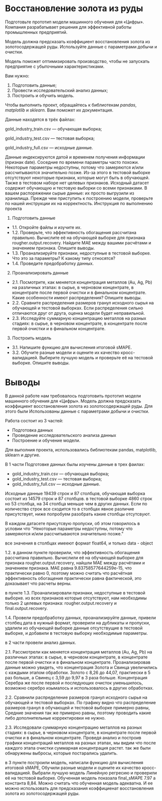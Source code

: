 # Восстановление золота из руды
Подготовьте прототип модели машинного обучения для «Цифры». Компания разрабатывает решения для эффективной работы промышленных предприятий.

Модель должна предсказать коэффициент восстановления золота из золотосодержащей руды. Используйте данные с параметрами добычи и очистки. 

Модель поможет оптимизировать производство, чтобы не запускать предприятие с убыточными характеристиками.

Вам нужно:

1. Подготовить данные;
2. Провести исследовательский анализ данных;
3. Построить и обучить модель.

Чтобы выполнить проект, обращайтесь к библиотекам *pandas*, *matplotlib* и *sklearn.* Вам поможет их документация.

Данные находятся в трёх файлах:
    
gold_industry_train.csv — обучающая выборка;

gold_industry_test.csv — тестовая выборка;

gold_industry_full.csv — исходные данные.

Данные индексируются датой и временем получения информации (признак date). Соседние по времени параметры часто похожи.
Некоторые параметры недоступны, потому что замеряются и/или рассчитываются значительно позже. Из-за этого в тестовой выборке отсутствуют некоторые признаки, которые могут быть в обучающей. Также в тестовом наборе нет целевых признаков.
Исходный датасет содержит обучающую и тестовую выборки со всеми признаками.
В вашем распоряжении сырые данные: их просто выгрузили из хранилища. Прежде чем приступить к построению модели, проверьте по нашей инструкции их на корректность.
Инструкция по выполнению проекта

1. Подготовить данные
- 1.1. Откройте файлы и изучите их.
- 1.2. Проверьте, что эффективность обогащения рассчитана правильно. Вычислите её на обучающей выборке для признака rougher.output.recovery. Найдите MAE между вашими расчётами и значением признака. Опишите выводы.
- 1.3. Проанализируйте признаки, недоступные в тестовой выборке. Что это за параметры? К какому типу относятся?
- 1.4. Проведите предобработку данных.

2. Проанализировать данные
- 2.1. Посмотрите, как меняется концентрация металлов (Au, Ag, Pb) на различных этапах: в сырье, в черновом концентрате, в концентрате после первой очистки и в финальном концентрате. Какие особенности имеют распределения? Опишите выводы.
- 2.2.  Сравните распределения размеров гранул исходного сырья на обучающей и тестовой выборках. Если распределения сильно отличаются друг от друга, оценка модели будет неправильной.
- 2.3. Исследуйте суммарную концентрацию металлов на разных стадиях: в сырье, в черновом концентрате, в концентрате после первой очистки и в финальном концентрате.

3. Построить модель
- 3.1. Напишите функцию для вычисления итоговой sMAPE.
- 3.2. Обучите разные модели и оцените их качество кросс-валидацией. Выберите лучшую модель и проверьте её на тестовой выборке. Опишите выводы.

# Выводы
В данной работе нам требовалось подготовить прототип модели машинного обучения для «Цифры». Модель должна предсказать коэффициент восстановления золота из золотосодержащей руды. Для этого были Использованы данные с параметрами добычи и очистки.

Работа состоит из 3 частей:
- Подготовка данных
- Проведение исследовательского анализа данных
- Построение и обучение модели.

Для выполния проекта, использовались библиотекам pandas, matplotlib, sklearn и другие. 

В 1 части Подготовке данных былы изучены данные в трех фаилах:

- gold_industry_train.csv — обучающая выборка;
- gold_industry_test.csv — тестовая выборка;
- gold_industry_full.csv — исходные данные.

Исходные данные 19439 строк и 87 столбцов, обучающая выборка состоит из 14579 строк и 87 столбцов. в тестовой выборке 4860 строк но 53 столбца, на 34 столбца меньше чем в других данных. Если по количество строк все сходится то в столбцах явное различие присутствует, ниже попробуем разобрать какие столбцы отсутсвуют.

В каждом датасете присутсвую пропуски, об этом говорилось в условии что "Некоторые параметры недоступны, потому что замеряются и/или рассчитываются значительно позже."

все значения в столбцах имееют формат float64, и только data - object

1.2. в данном пункте проверили, что эффективность обогащения рассчитана правильно. Вычислили её на обучающей выборке для признака rougher.output.recovery, найшли MAE между расчётами и значением признака. 
МАЕ равна 9.83758577644259e-15, что практически равно 0, поэтому можно считать что расчётная эффективность обогащения практически равна фактической, это доказывает что расчеты верны.

в пункте 1.3. Проанализировали признаки, недоступные в тестовой выборке. 
из всех признаков которые отсутствуют, нам необходимы только 2 целевых признака: rougher.output.recovery и final.output.recovery.

1.4. Провели предобработку данных, проанализируйте данные, привели столбец дата в нужный формат, проверили на дубликаты и пропуски, удалили из обучающей выборке данные отсутствущие в тестовой выборке, и добавили в тестовую выборку необходимые параметры.

в 2 части провели анализ данных.

2.1. Рассмотрели как меняется концентрация металлов (Au, Ag, Pb) на различных этапах: в сырье, в черновом концентрате, в концентрате после первой очистки и в финальном концентрате. Проанализировав данные можно увидеть, что концентрация Золота и Свинца увеличились с каждыми этапом обработки. Золото с 8,26 до 44,07, практиески в 5 раз больше, а Свинец с 3,59 до 9,97 в 3 раза больше. Концентрация Серебра же после первой и последующих очисток уменьшилось, возможно серебро изымалось и использовалось в других обработках.

2.2. Сравнили распределение размеров гранул исходного сырья на обучающей и тестовой выборках. По графику видно что распределение размеров гранул в обучающей и тестовой выборке примерно равны, Средние значения так же примерно равны, поэтому проводить какие либо дополнительные корректировки не нужно. 

2.3. Исследовали суммарную концентрацию металлов на разных стадиях: в сырье, в черновом концентрате, в концентрате после первой очистки и в финальном концентрате.
Проведя анализ и построив графики концентраций металлов на разных этапах, мы видим что после каждого этапа очистки суммарная концентрация растет. так же были обнаружены выбросы, которые постарались удалить.

в 3 пункте построили модель, написали функцию для вычисления итоговой sMAPE, Обучили разные модели и оцените их качество кросс-валидацией. Выбрали лучшую модель Линейную регресию и проверили её на тестовой выборке.
Обученная модель показала final_sMAPE 7.97 а константа 8,84. Можно считать что обученная модель адекватна. 
И ее можно использовать для предсказания коэффициенат восстановления золота из золотосодержащей руды.
